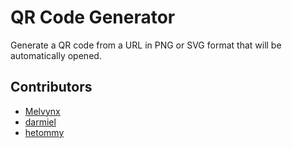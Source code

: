 # QR Code Generator

Generate a QR code from a URL in PNG or SVG format that will be automatically opened.

## Contributors

- [Melvynx](https://github.com/melvynx)
- [darmiel](https://github.com/darmiel)
- [hetommy](https://github.com/hetommy)
